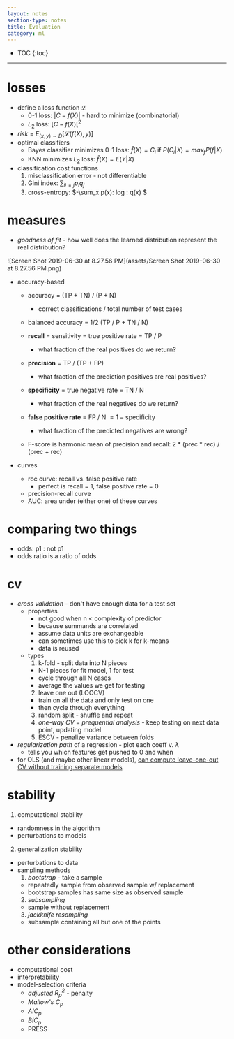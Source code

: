 ```yaml
---
layout: notes
section-type: notes
title: Evaluation
category: ml
---
```

* TOC
{:toc}
---

# losses

- define a loss function $\mathcal{L}$
  - 0-1 loss: $\vert C-f(X)\vert$  - hard to minimize (combinatorial)
  - $L_2$ loss: $[C-f(X)[^2$
- *risk* = $E_{(x,y)\sim D}[\mathcal L(f(X), y) ]$
- optimal classifiers
  - Bayes classifier minimizes 0-1 loss: $\hat{f}(X)=C_i$ if $P(C_i\vert X)=max_f P(f\vert X)$
  - KNN minimizes $L_2$ loss: $\hat{f}(X)=E(Y\vert X)$ 
- classification cost functions
  1. misclassification error - not differentiable
  2. Gini index: $\sum_{i != j} p_i q_j$
  3. cross-entropy: $-\sum_x p(x)\: log \: q(x) $

# measures

- *goodness of fit* - how well does the learned distribution represent the real distribution?

![Screen Shot 2019-06-30 at 8.27.56 PM](assets/Screen Shot 2019-06-30 at 8.27.56 PM.png)

- accuracy-based
  
  - accuracy = (TP + TN) / (P + N)
    - correct classifications / total number of test cases
  - balanced accuracy = 1/2 (TP / P + TN / N)
  
  - **recall** = sensitivity = true positive rate = TP / P
    - what fraction of the real positives do we return?
  - **precision** = TP / (TP + FP)
    - what fraction of the prediction positives are real positives?
  - **specificity** = true negative rate = TN / N
    - what fraction of the real negatives do we return?
  - **false positive rate** = FP / N $= 1 - \text{specificity}$
    - what fraction of the predicted negatives are wrong?
  - F-score is harmonic mean of precision and recall: 2 * (prec * rec) / (prec + rec)
  
- curves

  - roc curve: recall vs. false positive rate
    - perfect is recall = 1, false positive rate = 0
  - precision-recall curve
  - AUC: area under (either one) of these curves

# comparing two things

- odds: p1 : not p1
- odds ratio is a ratio of odds

# cv

- *cross validation* - don't have enough data for a test set
  - properties
    - not good when n < complexity of predictor
    - because summands are correlated
    - assume data units are exchangeable
    - can sometimes use this to pick k for k-means
    - data is reused
  - types
    1. k-fold - split data into N pieces
      - N-1 pieces for fit model, 1 for test
      - cycle through all N cases
      - average the values we get for testing
    2. leave one out (LOOCV)
      - train on all the data and only test on one
      - then cycle through everything
    3. random split - shuffle and repeat
    4. *one-way CV* = *prequential analysis* - keep testing on next data point, updating model
    5. ESCV - penalize variance between folds
- *regularization path* of a regression - plot each coeff v. $\lambda$
  - tells you which features get pushed to 0 and when
- for OLS (and maybe other linear models), [can compute leave-one-out CV without training separate models](https://robjhyndman.com/hyndsight/crossvalidation/)

# stability
1. computational stability
  - randomness in the algorithm
  - perturbations to models
2. generalization stability
  - perturbations to data
  - sampling methods
    1. *bootstrap* - take a sample
      - repeatedly sample from observed sample w/ replacement
      - bootstrap samples has same size as observed sample
    2. *subsampling*
      - sample without replacement
    3. *jackknife resampling*
      - subsample containing all but one of the points

# other considerations

- computational cost
- interpretability
- model-selection criteria
  - *adjusted $R^2_p$* - penalty 
  - *Mallow's $C_p$*
  - *$AIC_p$*
  - *$BIC_p$*
  - PRESS